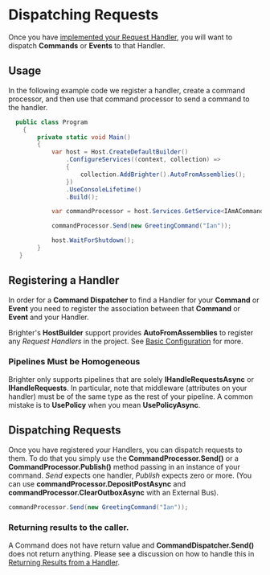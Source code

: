 # Dispatching Requests

Once you have [implemented your Request Handler](ImplementingAHandler.html), you will want to dispatch **Commands** or **Events** to that Handler.

## Usage

In the following example code we register a handler, create a command processor, and then use that command processor to send a command to the handler.


``` csharp
  public class Program
    {
        private static void Main()
        {
            var host = Host.CreateDefaultBuilder()
                .ConfigureServices((context, collection) =>
                {
                    collection.AddBrighter().AutoFromAssemblies();
                })
                .UseConsoleLifetime()
                .Build();

            var commandProcessor = host.Services.GetService<IAmACommandProcessor>();

            commandProcessor.Send(new GreetingCommand("Ian"));

            host.WaitForShutdown();
        }
   }
```

## Registering a Handler

In order for a **Command Dispatcher** to find a Handler for your **Command** or **Event** you need to register the association between that **Command** or **Event** and your Handler.

Brighter's **HostBuilder** support provides **AutoFromAssemblies** to register any *Request Handlers* in the project. See [Basic Configuration](/contents/BrighterBasicConfiguration.md) for more.

### Pipelines Must be Homogeneous

Brighter only supports pipelines that are solely **IHandleRequestsAsync** or **IHandleRequests**. In particular, note that middleware (attributes on your handler) must be of the same type as the rest of your pipeline. A common mistake is to **UsePolicy** when you mean **UsePolicyAsync**.

## Dispatching Requests

Once you have registered your Handlers, you can dispatch requests to them. To do that you simply use the **CommandProcessor.Send()** or a **CommandProcessor.Publish()** method passing in an instance of your command. *Send* expects one handler, *Publish* expects zero or more. (You can use **commandProcessor.DepositPostAsync** and **commandProcessor.ClearOutboxAsync** with an External Bus).

``` csharp
commandProcessor.Send(new GreetingCommand("Ian"));
```

### Returning results to the caller.

A Command does not have return value and **CommandDispatcher.Send()** does not return anything. Please see a discussion on how to handle this in [Returning Results from a Handler](/contents/ReturningResultsFromAHandler.md).

